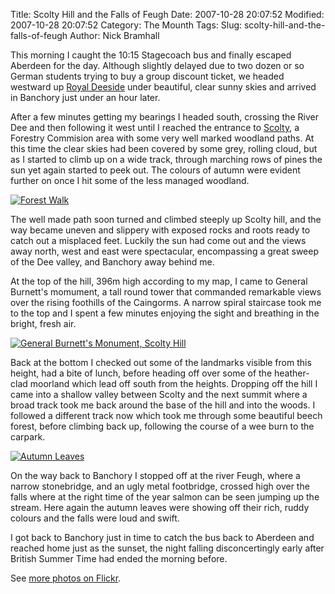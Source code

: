 Title: Scolty Hill and the Falls of Feugh
Date: 2007-10-28 20:07:52
Modified: 2007-10-28 20:07:52
Category: The Mounth
Tags: 
Slug: scolty-hill-and-the-falls-of-feugh
Author: Nick Bramhall

This morning I caught the 10:15 Stagecoach bus and finally escaped Aberdeen for the day. Although slightly delayed due to two dozen or so German students trying to buy a group discount ticket, we headed westward up [Royal Deeside](http://www.royal-deeside.org.uk) under beautiful, clear sunny skies and arrived in Banchory just under an hour later.



After a few minutes getting my bearings I headed south, crossing the River Dee and then following it west until I reached the entrance to [Scolty](http://www.forestry.gov.uk/website/recreation.nsf/LUWebDocsByKey/ScotlandAberdeenshireBlackhallForestScoltyWoodlandParkScoltyCarPark), a Forestry Commision area with some very well marked woodland paths. At this time the clear skies had been covered by some grey, rolling cloud, but as I started to climb up on a wide track, through marching rows of pines the sun yet again started to peek out. The colours of autumn were evident further on once I hit some of the less managed woodland.



[![Forest Walk](http://farm3.static.flickr.com/2224/1806262868_091b6b88c7_b.jpg)](http://www.flickr.com/photos/black_friction/1806262868/)



The well made path soon turned and climbed steeply up Scolty hill, and the way became uneven and slippery with exposed rocks and roots ready to catch out a misplaced feet. Luckily the sun had come out and the views away north, west and east were spectacular, encompassing a great sweep of the Dee valley, and Banchory away behind me.



At the top of the hill, 396m high according to my map, I came to General Burnett's momument, a tall round tower that commanded remarkable views over the rising foothills of the Caingorms. A narrow spiral staircase took me to the top and I spent a few minutes enjoying the sight and breathing in the bright, fresh air.



[![General Burnett's Monument, Scolty Hill](http://farm3.static.flickr.com/2151/1794780561_b598c2376d_b.jpg)](http://www.flickr.com/photos/black_friction/1794780561/)



Back at the bottom I checked out some of the landmarks visible from this height, had a bite of lunch, before heading off over some of the heather-clad moorland which lead off south from the heights. Dropping off the hill I came into a shallow valley between Scolty and the next summit where a broad track took me back around the base of the hill and into the woods. I followed a different track now which took me through some beautiful beech forest, before climbing back up, following the course of a wee burn to the carpark.



[![Autumn Leaves](http://farm3.static.flickr.com/2019/1798245540_f23a44127d_b.jpg)](http://www.flickr.com/photos/black_friction/1798245540/)



On the way back to Banchory I stopped off at the river Feugh, where a narrow stonebridge, and an ugly metal footbridge, crossed high over the falls where at the right time of the year salmon can be seen jumping up the stream. Here again the autumn leaves were showing off their rich, ruddy colours and the falls were loud and swift.



I got back to Banchory just in time to catch the bus back to Aberdeen and reached home just as the sunset, the night falling disconcertingly early after British Summer Time had ended the morning before.



See [more photos on Flickr](http://www.flickr.com/photos/black_friction/sets/72157602786436345/).
